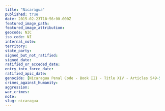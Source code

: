 ```yaml
---
title: "Nicaragua"
published: true
date: 2015-02-23T18:56:00.000Z
featured_image_path:
featured_image_attribution:
geocode: NIC
iso_code: NI
internal_note:
territory:
state_party:
signed_but_not_ratified:
signed_date:
ratified_or_acceded_date:
entry_into_force_date:
ratified_apic_date:
genocide: [Nicaragua Penal Code - Book III - Title XIV - Articles 549-552](https://iccdb.hrlc.net/data/doc/347/)
crimes_against_humanity:
aggression:
war_crimes:
note:
slug: nicaragua
---
```

